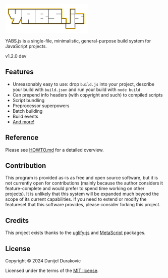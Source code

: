![YABS.js](/logo.png?raw=true)

YABS.js is a single-file, minimalistic, general-purpose build system for JavaScript projects.

v1.2.0 dev

## Features

- Unreasonably easy to use: drop `build.js` into your project, describe your build with `build.json` and run your build with `node build`
- Can prepend info headers (with copyright and such) to compiled scripts
- Script bundling
- Preprocessor superpowers
- Batch building
- Build events
- [And more!](/HOWTO.md)

## Reference

Please see [HOWTO.md](/HOWTO.md) for a detailed overview.

## Contribution

This program is provided as-is as free and open source software, but it is not currently open for contributions (mainly because the author considers it feature-complete and would prefer to spend time working on other projects). It is unlikely that this system will be expanded much beyond the scope of its current capabilities. If you need to extend or modify the featureset that this software provides, please consider forking this project.

## Credits

This project exists thanks to the [uglify-js](https://www.npmjs.com/package/uglify-js) and [MetaScript](https://www.npmjs.com/package/metascript) packages.

## License

Copyright © 2024 Danijel Durakovic

Licensed under the terms of the [MIT license](LICENSE).
